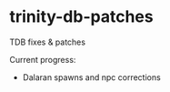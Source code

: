 # trinity-db-patches
TDB fixes &amp; patches

Current progress:
- Dalaran spawns and npc corrections

